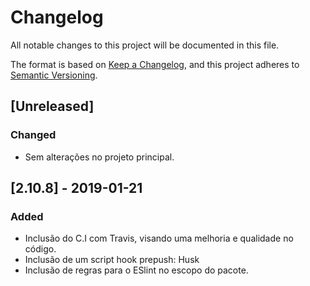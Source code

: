 # Changelog
All notable changes to this project will be documented in this file.

The format is based on [Keep a Changelog](https://keepachangelog.com/en/1.0.0/),
and this project adheres to [Semantic Versioning](https://semver.org/spec/v2.0.0.html).


## [Unreleased]
### Changed
- Sem alterações no projeto principal.

## [2.10.8] - 2019-01-21
### Added
- Inclusão do C.I com Travis, visando uma melhoria e qualidade no código.
- Inclusão de um script hook prepush: Husk
- Inclusão de regras para o ESlint no escopo do pacote.

